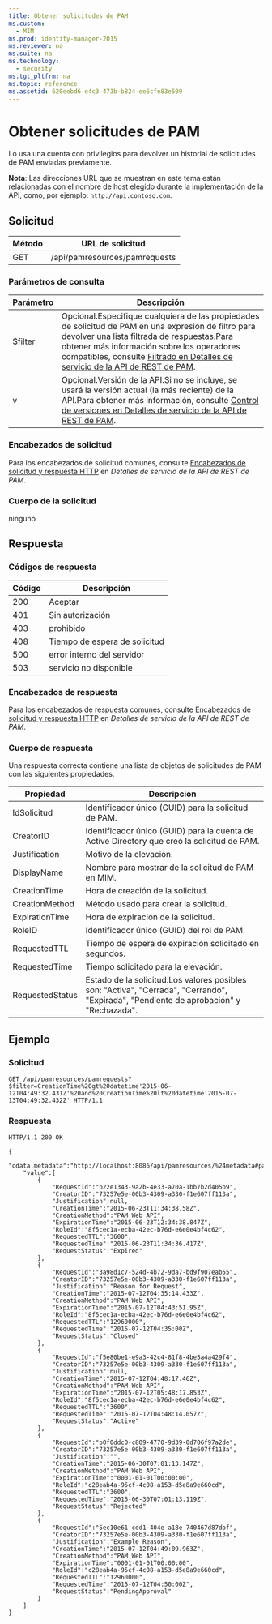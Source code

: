 ```yaml
---
title: Obtener solicitudes de PAM
ms.custom: 
  - MIM
ms.prod: identity-manager-2015
ms.reviewer: na
ms.suite: na
ms.technology: 
  - security
ms.tgt_pltfrm: na
ms.topic: reference
ms.assetid: 620eebd6-e4c3-473b-b824-ee6cfe83e509
---
```

# Obtener solicitudes de PAM
Lo usa una cuenta con privilegios para devolver un historial de solicitudes de PAM enviadas previamente.

**Nota**: Las direcciones URL que se muestran en este tema están relacionadas con el nombre de host elegido durante la implementación de la API, como, por ejemplo: `http://api.contoso.com`.
## Solicitud

 Método| URL de solicitud
---------|---------
 GET| /api/pamresources/pamrequests
### Parámetros de consulta

 Parámetro| Descripción
----------|--------------
 $filter| Opcional.Especifique cualquiera de las propiedades de solicitud de PAM en una expresión de filtro para devolver una lista filtrada de respuestas.Para obtener más información sobre los operadores compatibles, consulte [Filtrado en Detalles de servicio de la API de REST de PAM](PAM-REST-API-Service-Details.md#Filtering).
 v| Opcional.Versión de la API.Si no se incluye, se usará la versión actual (la más reciente) de la API.Para obtener más información, consulte [Control de versiones en Detalles de servicio de la API de REST de PAM](PAM-REST-API-Service-Details.md#Versioning).
### Encabezados de solicitud

Para los encabezados de solicitud comunes, consulte [Encabezados de solicitud y respuesta HTTP](PAM-REST-API-Service-Details.md#HttpHeaders) en *Detalles de servicio de la API de REST de PAM*.
### Cuerpo de la solicitud

ninguno

## Respuesta

### Códigos de respuesta

 Código| Descripción
---------|---------
 200| Aceptar
 401| Sin autorización
 403| prohibido
 408| Tiempo de espera de solicitud
 500| error interno del servidor
 503| servicio no disponible
### Encabezados de respuesta

Para los encabezados de respuesta comunes, consulte [Encabezados de solicitud y respuesta HTTP](PAM-REST-API-Service-Details.md#HttpHeaders) en *Detalles de servicio de la API de REST de PAM*.
### Cuerpo de respuesta

Una respuesta correcta contiene una lista de objetos de solicitudes de PAM con las siguientes propiedades.

 Propiedad| Descripción
--------|-------------
 IdSolicitud| Identificador único (GUID) para la solicitud de PAM.
 CreatorID| Identificador único (GUID) para la cuenta de Active Directory que creó la solicitud de PAM.
 Justification| Motivo de la elevación.
 DisplayName| Nombre para mostrar de la solicitud de PAM en MIM.
 CreationTime| Hora de creación de la solicitud.
 CreationMethod| Método usado para crear la solicitud.
 ExpirationTime| Hora de expiración de la solicitud.
 RoleID| Identificador único (GUID) del rol de PAM.
 RequestedTTL| Tiempo de espera de expiración solicitado en segundos.
 RequestedTime| Tiempo solicitado para la elevación.
 RequestedStatus| Estado de la solicitud.Los valores posibles son: "Activa", "Cerrada", "Cerrando", "Expirada", "Pendiente de aprobación" y "Rechazada".
## Ejemplo

### Solicitud

```
GET /api/pamresources/pamrequests?$filter=CreationTime%20gt%20datetime'2015-06-12T04:49:32.431Z'%20and%20CreationTime%20lt%20datetime'2015-07-13T04:49:32.432Z' HTTP/1.1
```

### Respuesta

```
HTTP/1.1 200 OK

{
    "odata.metadata":"http://localhost:8086/api/pamresources/%24metadata#pamrequests",
    "value":[
        {
            "RequestId":"b22e1343-9a2b-4e33-a70a-1bb7b2d405b9",
            "CreatorID":"73257e5e-00b3-4309-a330-f1e607ff113a",
            "Justification":null,
            "CreationTime":"2015-06-23T11:34:38.58Z",
            "CreationMethod":"PAM Web API",
            "ExpirationTime":"2015-06-23T12:34:38.847Z",
            "RoleId":"8f5cec1a-ecba-42ec-b76d-e6e0e4bf4c62",
            "RequestedTTL":"3600",
            "RequestedTime":"2015-06-23T11:34:36.417Z",
            "RequestStatus":"Expired"
        },
        {
            "RequestId":"3a98d1c7-524d-4b72-9da7-bd9f907eab55",
            "CreatorID":"73257e5e-00b3-4309-a330-f1e607ff113a",
            "Justification":"Reason for Request",
            "CreationTime":"2015-07-12T04:35:14.433Z",
            "CreationMethod":"PAM Web API",
            "ExpirationTime":"2015-07-12T04:43:51.95Z",
            "RoleId":"8f5cec1a-ecba-42ec-b76d-e6e0e4bf4c62",
            "RequestedTTL":"12960000",
            "RequestedTime":"2015-07-12T04:35:00Z",
            "RequestStatus":"Closed"
        },
        {
            "RequestId":"f5e80be1-e9a3-42c4-81f8-4be5a4a429f4",
            "CreatorID":"73257e5e-00b3-4309-a330-f1e607ff113a",
            "Justification":null,
            "CreationTime":"2015-07-12T04:48:17.46Z",
            "CreationMethod":"PAM Web API",
            "ExpirationTime":"2015-07-12T05:48:17.853Z",
            "RoleId":"8f5cec1a-ecba-42ec-b76d-e6e0e4bf4c62",
            "RequestedTTL":"3600",
            "RequestedTime":"2015-07-12T04:48:14.057Z",
            "RequestStatus":"Active"
        },
        {
            "RequestId":"b0f0ddc0-c809-4770-9d39-0d706f97a2de",
            "CreatorID":"73257e5e-00b3-4309-a330-f1e607ff113a",
            "Justification":"",
            "CreationTime":"2015-06-30T07:01:13.147Z",
            "CreationMethod":"PAM Web API",
            "ExpirationTime":"0001-01-01T00:00:00",
            "RoleId":"c28eab4a-95cf-4c08-a153-d5e8a9e660cd",
            "RequestedTTL":"3600",
            "RequestedTime":"2015-06-30T07:01:13.119Z",
            "RequestStatus":"Rejected"
        },
        {
            "RequestId":"5ec10e61-cdd1-404e-a18e-740467d87dbf",
            "CreatorID":"73257e5e-00b3-4309-a330-f1e607ff113a",
            "Justification":"Example Reason",
            "CreationTime":"2015-07-12T04:49:09.963Z",
            "CreationMethod":"PAM Web API",
            "ExpirationTime":"0001-01-01T00:00:00",
            "RoleId":"c28eab4a-95cf-4c08-a153-d5e8a9e660cd",
            "RequestedTTL":"12960000",
            "RequestedTime":"2015-07-12T04:50:00Z",
            "RequestStatus":"PendingApproval"
        }
    ]
}
```




